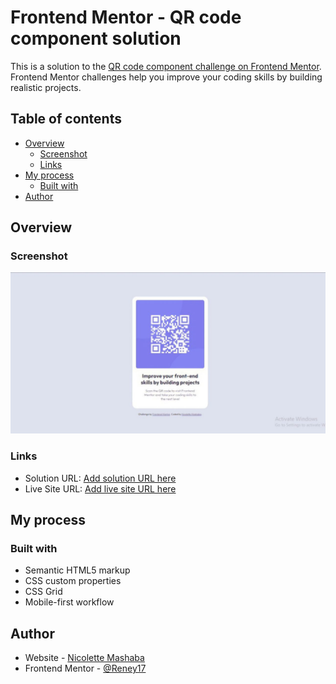 # Frontend Mentor - QR code component solution

This is a solution to the [QR code component challenge on Frontend Mentor](https://www.frontendmentor.io/challenges/qr-code-component-iux_sIO_H). Frontend Mentor challenges help you improve your coding skills by building realistic projects.

## Table of contents

- [Overview](#overview)
  - [Screenshot](#screenshot)
  - [Links](#links)
- [My process](#my-process)
  - [Built with](#built-with)
- [Author](#author)

## Overview

### Screenshot

![project screenshot](images/screenshot.jpg)

### Links

- Solution URL: [Add solution URL here](https://github.com/Reney17/qr-code-component-main.git)
- Live Site URL: [Add live site URL here]()

## My process

### Built with

- Semantic HTML5 markup
- CSS custom properties
- CSS Grid
- Mobile-first workflow

## Author

- Website - [Nicolette Mashaba]()
- Frontend Mentor - [@Reney17](https://www.frontendmentor.io/profile/Reney17)
